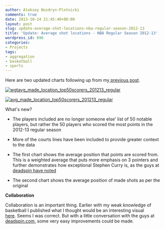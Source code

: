 ```yaml
---
author: Aleksey Nozdryn-Plotnicki
comments: true
date: 2013-10-24 21:45:40+00:00
layout: post
slug: update-average-shot-locations-nba-regular-season-2012-13
title: 'Update: Average shot locations - NBA Regular Season 2012-13'
wordpress_id: 696
categories:
- Projects
tags:
- aggregation
- basketball
- sports
---
```


Here are two updated charts following up from my[ previous post](http://alekseynp.github.io/2013/10/13/average-made-shot-location-nba-regular-season-2012-13/).

[![wgtavg_made_location_top50scorers_201213_regular](http://alekseynp.github.io/wp-content/uploads/2013/10/wgtavg_made_location_top50scorers_201213_regular.png)](http://alekseynp.github.io/wp-content/uploads/2013/10/wgtavg_made_location_top50scorers_201213_regular.png)

[![avg_made_location_top50scorers_201213_regular](http://alekseynp.github.io/wp-content/uploads/2013/10/avg_made_location_top50scorers_201213_regular.png)](http://alekseynp.github.io/wp-content/uploads/2013/10/avg_made_location_top50scorers_201213_regular.png)

What's new?



	
  * The players included are no longer someone else' list of 50 notable players, but rather the 50 players who scored the most points in the 2012-13 regular season

	
  * More of the courts lines have been included to provide greater context to the data

	
  * The first chart shows the average position that points are scored from. This is a weighted average that puts more emphasis on 3 pointers and further demonstrates how exceptional Stephen Curry is, as the guys at [deadspin have noted](http://regressing.deadspin.com/stephen-currys-numbers-are-as-unlikely-and-wonderful-a-1449057524)

	
  * The second chart shows the average position of made shots as per the original




**Collaboration**

Collaboration is an important thing. Earlier with my weak knowledge of basketball I published what I thought would be an interesting visual [here](http://alekseynp.github.io/2013/10/13/average-made-shot-location-nba-regular-season-2012-13/). Seems I was correct. But with a little conversation with the guys at [deadspin.com](deadspin.com), some very easy improvements could be made.
